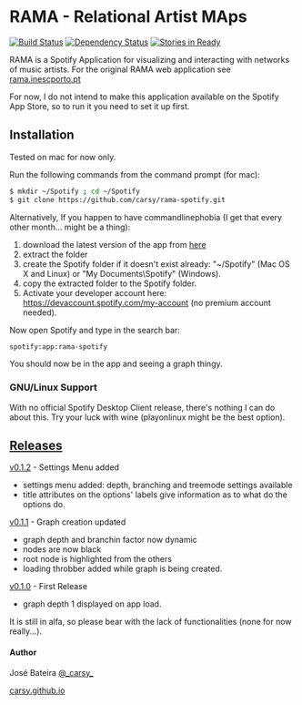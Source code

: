 RAMA - Relational Artist MAps
=========
[![Build Status](https://travis-ci.org/carsy/rama-spotify.png?branch=master)](https://travis-ci.org/carsy/rama-spotify) [![Dependency Status](https://gemnasium.com/carsy/rama-spotify.png)](https://gemnasium.com/carsy/rama-spotify)
[![Stories in Ready](https://badge.waffle.io/carsy/rama-spotify.png?label=ready&title=Ready)](https://waffle.io/carsy/rama-spotify)

RAMA is a Spotify Application for visualizing and interacting with networks of music artists. For the original RAMA web application see [rama.inescporto.pt]

For now, I do not intend to make this application available on the Spotify App Store, so to run it you need to set it up first.


Installation
--------------
Tested on mac for now only.

Run the following commands from the command prompt (for mac):
```sh
$ mkdir ~/Spotify ; cd ~/Spotify
$ git clone https://github.com/carsy/rama-spotify.git
```

Alternatively, If you happen to have commandlinephobia (I get that every other month... might be a thing):

1. download the latest version of the app from [here]
2. extract the folder
3. create the Spotify folder if it doesn't exist already: "~/Spotify" (Mac OS X and Linux) or "My Documents\Spotify" (Windows).
4. copy the extracted folder to the Spotify folder.
5. Activate your developer account here: https://devaccount.spotify.com/my-account (no premium account needed).

Now open Spotify and type in the search bar:
```sh
spotify:app:rama-spotify
```
You should now be in the app and seeing a graph thingy.

### GNU/Linux Support

With no official Spotify Desktop Client release, there's nothing I can do about this. Try your luck with wine (playonlinux might be the best option).

[Releases]
----

[v0.1.2] - Settings Menu added
  - settings menu added: depth, branching and treemode settings available
  - title attributes on the options' labels give information as to what do the options do.

[v0.1.1] - Graph creation updated
  - graph depth and branchin factor now dynamic
  - nodes are now black
  - root node is highlighted from the others
  - loading throbber added while graph is being created.

[v0.1.0] - First Release
  - graph depth 1 displayed on app load.

It is still in alfa, so please bear with the lack of functionalities (none for now really...).


#### Author

José Bateira
[@\_carsy\_]

[carsy.github.io]

[rama.inescporto.pt]:http://rama.inescporto.pt
[carsy.github.io]:http://carsy.github.io
[@\_carsy\_]:http://twitter.com/_carsy_
[here]:https://github.com/carsy/rama-spotify/releases/latest
[Releases]:https://github.com/carsy/rama-spotify/releases/latest
[v0.1.2]:https://github.com/carsy/rama-spotify/releases/tag/v0.1.2
[v0.1.1]:https://github.com/carsy/rama-spotify/releases/tag/v0.1.1
[v0.1.0]:https://github.com/carsy/rama-spotify/releases/tag/v0.1.0
